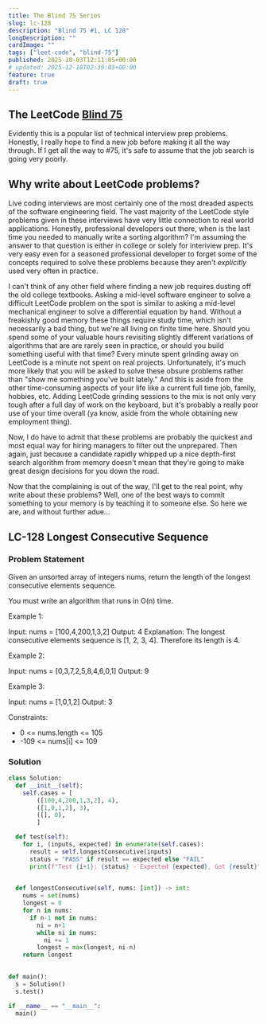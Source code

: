 ```yaml
---
title: The Blind 75 Series
slug: lc-128
description: "Blind 75 #1, LC 128"
longDescription: ""
cardImage: ""
tags: ["leet-code", "blind-75"]
published: 2025-10-03T12:11:05+00:00
# updated: 2025-12-18T02:39:03+00:00
feature: true
draft: true
---
```


## The LeetCode [Blind 75](https://leetcode.com/problem-list/oizxjoit/)

Evidently this is a popular list of technical interview prep problems. Honestly,
I really hope to find a new job before making it all the way through. If I get
all the way to #75, it's safe to assume that the job search is going very
poorly.

## Why write about LeetCode problems?

Live coding interviews are most certainly one of the most dreaded aspects of the
software engineering field. The vast majority of the LeetCode style problems
given in these interviews have very little connection to real world
applications.  Honestly, professional developers out there, when is the last
time you needed to manually write a sorting algorithm? I'm assuming the answer
to that question is either in college or solely for interiview prep. It's very
easy even for a seasoned professional developer to forget some of the concepts
required to solve these problems because they aren't *explicitly* used very
often in practice.

I can't think of any other field where finding a new job requires dusting off
the old college textbooks. Asking a mid-level software engineer to solve a
difficult LeetCode problem on the spot is similar to asking a mid-level
mechanical engineer to solve a differential equation by hand. Without a
freakishly good memory these things require study time, which isn't necessarily
a bad thing, but we're all living on finite time here. Should you spend some of
your valuable hours revisiting slightly different variations of algorithms that
are are rarely seen in practice, or should you build something useful with that
time?  Every minute spent grinding away on LeetCode is a minute not spent on
real projects. Unfortunately, it's much more likely that you will be asked to
solve these obsure problems rather than "show me something you've built lately."
And this is aside from the other time-consuming aspects of your life like a
current full time job, family, hobbies, etc. Adding LeetCode grinding sessions
to the mix is not only very tough after a full day of work on the keyboard, but
it's probably a really poor use of your time overall (ya know, aside from the
whole obtaining new employment thing).

Now, I do have to admit that these problems are probably the quickest and most
equal way for hiring managers to filter out the unprepared. Then again, just
because a candidate rapidly whipped up a nice depth-first search algorithm from
memory doesn't mean that they're going to make great design decisions for you
down the road. 

Now that the complaining is out of the way, I'll get to the real point, why
write about these problems? Well, one of the best ways to commit something to
your memory is by teaching it to someone else. So here we are, and without
further adue...

## LC-128 Longest Consecutive Sequence

### Problem Statement

Given an unsorted array of integers nums, return the length of the longest consecutive elements sequence.

You must write an algorithm that runs in O(n) time.

 

Example 1:

Input: nums = [100,4,200,1,3,2]
Output: 4
Explanation: The longest consecutive elements sequence is [1, 2, 3, 4]. Therefore its length is 4.

Example 2:

Input: nums = [0,3,7,2,5,8,4,6,0,1]
Output: 9

Example 3:

Input: nums = [1,0,1,2]
Output: 3

 

Constraints:

* 0 <= nums.length <= 105
* -109 <= nums[i] <= 109

### Solution

```python
class Solution:
  def __init__(self):
    self.cases = [
        ([100,4,200,1,3,2], 4),
        ([1,0,1,2], 3),
        ([], 0),
        ]

  def test(self):
    for i, (inputs, expected) in enumerate(self.cases):
      result = self.longestConsecutive(inputs)
      status = "PASS" if result == expected else "FAIL"
      print(f"Test {i+1}: {status} - Expected {expected}, Got {result}")

    
  def longestConsecutive(self, nums: [int]) -> int:
    nums = set(nums)
    longest = 0
    for n in nums:
      if n-1 not in nums:
        ni = n+1
        while ni in nums:
          ni += 1
        longest = max(longest, ni-n)
    return longest

  
def main():
  s = Solution()
  s.test()

if __name__ == "__main__":
  main()
```